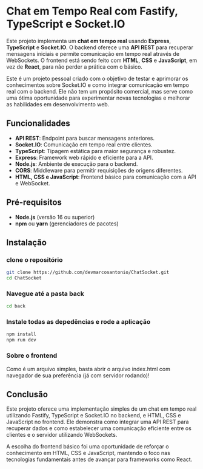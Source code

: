# Chat em Tempo Real com Fastify, TypeScript e Socket.IO

Este projeto implementa um **chat em tempo real** usando **Express**, **TypeScript** e **Socket.IO**. O backend oferece uma **API REST** para recuperar mensagens iniciais e permite comunicação em tempo real através de WebSockets. O frontend está sendo feito com **HTML**, **CSS** e **JavaScript**, em vez de **React**, para não perder a prática com o básico.

Este é um projeto pessoal criado com o objetivo de testar e aprimorar os conhecimentos sobre Socket.IO e como integrar comunicação em tempo real com o backend. Ele não tem um propósito comercial, mas serve como uma ótima oportunidade para experimentar novas tecnologias e melhorar as habilidades em desenvolvimento web.

## Funcionalidades

- **API REST**: Endpoint para buscar mensagens anteriores.
- **Socket.IO**: Comunicação em tempo real entre clientes.
- **TypeScript**: Tipagem estática para maior segurança e robustez.
- **Express**: Framework web rápido e eficiente para a API.
- **Node.js**: Ambiente de execução para o backend.
- **CORS**: Middleware para permitir requisições de origens diferentes.
- **HTML, CSS e JavaScript**: Frontend básico para comunicação com a API e WebSocket.

## Pré-requisitos

- **Node.js** (versão 16 ou superior)
- **npm** ou **yarn** (gerenciadores de pacotes)

## Instalação

### clone o repositório

```bash
git clone https://github.com/devmarcosantonio/ChatSocket.git
cd ChatSocket
```

### Navegue até a pasta back
```bash
cd back
```
### Instale todas as depedências e rode a aplicação
```bash
npm install
npm run dev
```

### Sobre o frontend
Como é um arquivo simples, basta abrir o arquivo index.html com navegador de sua preferência (já com servidor rodando)!

## Conclusão

Este projeto oferece uma implementação simples de um chat em tempo real utilizando Fastify, TypeScript e Socket.IO no backend, e HTML, CSS e JavaScript no frontend. Ele demonstra como integrar uma API REST para recuperar dados e como estabelecer uma comunicação eficiente entre os clientes e o servidor utilizando WebSockets.

A escolha do frontend básico foi uma oportunidade de reforçar o conhecimento em HTML, CSS e JavaScript, mantendo o foco nas tecnologias fundamentais antes de avançar para frameworks como React.
